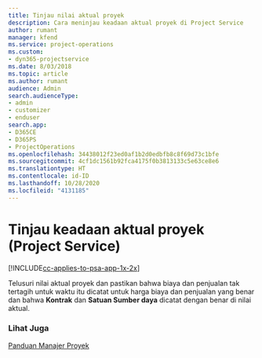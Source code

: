 ```yaml
---
title: Tinjau nilai aktual proyek
description: Cara meninjau keadaan aktual proyek di Project Service
author: rumant
manager: kfend
ms.service: project-operations
ms.custom:
- dyn365-projectservice
ms.date: 8/03/2018
ms.topic: article
ms.author: rumant
audience: Admin
search.audienceType:
- admin
- customizer
- enduser
search.app:
- D365CE
- D365PS
- ProjectOperations
ms.openlocfilehash: 34438012f23ed0af1b2d0edbfb8c8f69d73c1bfe
ms.sourcegitcommit: 4cf1dc1561b92fca4175f0b3813133c5e63ce8e6
ms.translationtype: HT
ms.contentlocale: id-ID
ms.lasthandoff: 10/28/2020
ms.locfileid: "4131185"
---
```

# <a name="review-project-actuals-project-service"></a>Tinjau keadaan aktual proyek (Project Service)

[!INCLUDE[cc-applies-to-psa-app-1x-2x](../includes/cc-applies-to-psa-app-1x-2x.md)]

Telusuri nilai aktual proyek dan pastikan bahwa biaya dan penjualan tak tertagih untuk waktu itu dicatat untuk harga biaya dan penjualan yang benar dan bahwa **Kontrak** dan **Satuan Sumber daya** dicatat dengan benar di nilai aktual.  
  
### <a name="see-also"></a>Lihat Juga  
 [Panduan Manajer Proyek](../psa/project-manager-guide.md)
